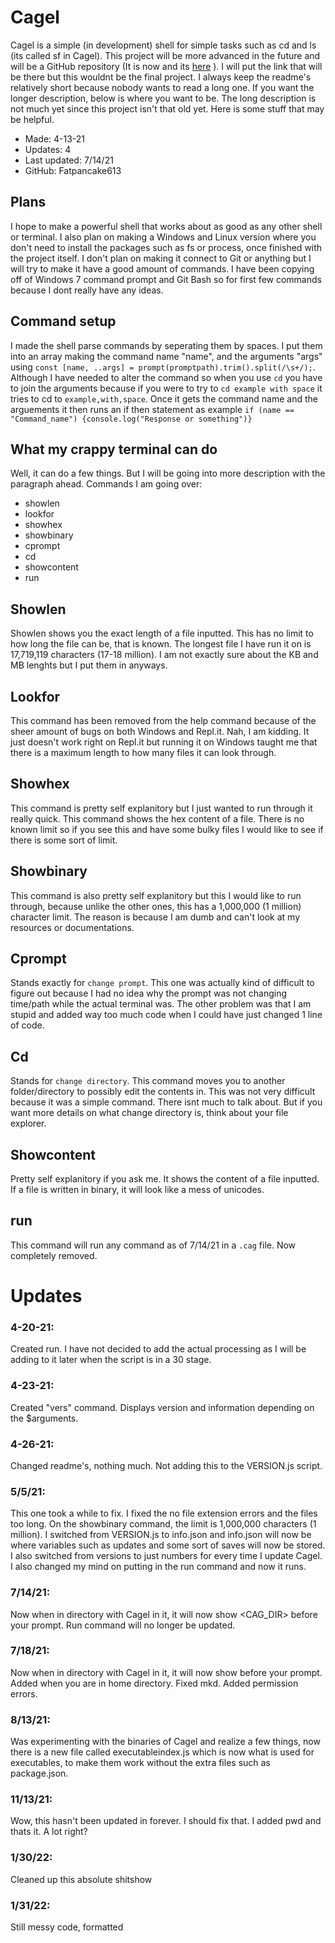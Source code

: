 # Cagel
Cagel is a simple (in development) shell for simple tasks such as cd and ls (its called sf in Cagel).
This project will be more advanced in the future and will be a GitHub repository (It is now and its [here](https://github.com/Fatpancake613/Cagel) ). I will put the link that will be there but this wouldnt be the final project. 
 I always keep the readme's relatively short because nobody wants to read a long one. If you want the longer description, below is where you want to be. 
The long description is not much yet since this project isn't that old yet. Here is some stuff that may be helpful.



* Made: 4-13-21
* Updates: 4
* Last updated: 7/14/21
* GitHub: Fatpancake613

## Plans 
I hope to make a powerful shell that works about as good as any other shell or terminal. I also plan on making a Windows and Linux version where you don't need to install the packages such as fs or process, once finished with the project itself. I don't plan on making it connect to Git or anything but I will try to make it have a good amount of commands. I have been copying off of Windows 7 command prompt and Git Bash so for first few commands because I dont really have any ideas.
## Command setup
I made the shell parse commands by seperating them by spaces. I put them into an array making the command name "name", and the arguments "args" using `const [name, ..args] = prompt(promptpath).trim().split(/\s+/);`. Although I have needed to alter the command so when you use `cd` you have to join the arguments because if you were to try to `cd example with space` it tries to cd to `example,with,space`.
Once it gets the command name and the arguements it then runs an if then statement as example `if (name == "Command_name") {console.log("Response or something")}`
## What my crappy terminal can do
Well, it can do a few things. But I will be going into more description with the paragraph ahead.
Commands I am going over: 
* showlen
* lookfor
* showhex
* showbinary
* cprompt
* cd
* showcontent
* run
## Showlen
Showlen shows you the exact length of a file inputted. This has no limit to how long the file can be, that is known. The longest file I have run it on is 17,719,119 characters (17-18 million). I am not exactly sure about the KB and MB lenghts but I put them in anyways.
## Lookfor
This command has been removed from the help command because of the sheer amount of bugs on both Windows and Repl.it. Nah, I am kidding. It just doesn't work right on Repl.it but running it on Windows taught me that there is a maximum length to how many files it can look through.
## Showhex
This command is pretty self explanitory but I just wanted to run through it really quick. This command shows the hex content of a file. There is no known limit so if you see this and have some bulky files I would like to see if there is some sort of limit.
## Showbinary
This command is also pretty self explanitory but this I would like to run through, because unlike the other ones, this has a 1,000,000 (1 million) character limit. The reason is because I am dumb and can't look at my resources or documentations. 
## Cprompt
Stands exactly for `change prompt`. This one was actually kind of difficult to figure out because I had no idea why the prompt was not changing time/path while the actual terminal was. The other problem was that I am stupid and added way too much code when I could have just changed 1 line of code.
## Cd
Stands for `change directory`. This command moves you to another folder/directory to possibly edit the contents in. This was not very difficult because it was a simple command. There isnt much to talk about. But if you want more details on what change directory is, think about your file explorer. 
## Showcontent
Pretty self explanitory if you ask me. It shows the content of a file inputted. If a file is written in binary, it will look like a mess of unicodes.
## run
This command will run any command as of 7/14/21 in a `.cag` file. Now completely removed.
# Updates
### 4-20-21:
Created run. I have not decided to add the actual processing as I will be adding to it later when the script is in a 30 stage.

### 4-23-21:
Created "vers" command. Displays version and information depending on the $arguments.

### 4-26-21:
Changed readme's, nothing much. Not adding this to the VERSION.js script.
### 5/5/21:
This one took a while to fix. I fixed the no file extension errors and the files too long. On the showbinary command, the limit is 1,000,000 characters (1 million). I switched from VERSION.js to info.json and info.json will now be where variables such as updates and some sort of saves will now be stored. I also switched from versions to just numbers for every time I update Cagel. I also changed my mind on putting in the run command and now it runs.
### 7/14/21:
Now when in directory with Cagel in it, it will now show <CAG_DIR> before your prompt. Run command will no longer be updated.

### 7/18/21:
Now when in directory with Cagel in it, it will now show <Cagel Dir> before your prompt. Added <Home> when you are in home directory. Fixed mkd. Added permission errors.

### 8/13/21:
Was experimenting with the binaries of Cagel and realize a few things, now there is a new file called executableindex.js which is now what is used for executables, to make them work without the extra files such as package.json.

### 11/13/21:
Wow, this hasn't been updated in forever. I should fix that. I added pwd and thats it. A lot right?

### 1/30/22:
Cleaned up this absolute shitshow
### 1/31/22:
Still messy code, formatted